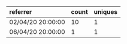 | referrer          | count | uniques |
| :---------------- | :---- | :------ |
| 02/04/20 20:00:00 | 10    | 1       |
| 06/04/20 20:00:00 | 1     | 1       |